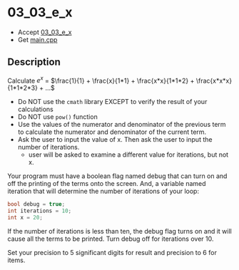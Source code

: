 # 03_03_e_x

- Accept [03_03_e_x](https://classroom.github.com/a/_UtzzqqV)
- Get [main.cpp](main.cpp)

## Description

Calculate $e^x$ = $\frac{1}{1} + \frac{x}{1*1} + \frac{x*x}{1*1*2} + \frac{x*x*x}{1*1*2*3} + ...$

- Do NOT use the `cmath` library EXCEPT to verify the result of your calculations
- Do NOT use `pow()` function
- Use the values of the numerator and denominator of the previous term to calculate the numerator and denominator of the current term.
- Ask the user to input the value of x. Then ask the user to input the number of iterations.
    - user will be asked to examine a different value for iterations, but not x.


Your program must have a boolean flag named debug that can turn on and off the printing of the terms onto the screen. And, a variable named iteration that will determine the number of iterations of your loop: 

```c++
bool debug = true;
int iterations = 10;
int x = 20;
```

If the number of iterations is less than ten, the debug flag turns on and it will cause all the terms to be printed. Turn debug off for iterations over 10.

Set your precision to 5 significant digits for result and precision to 6 for items.
